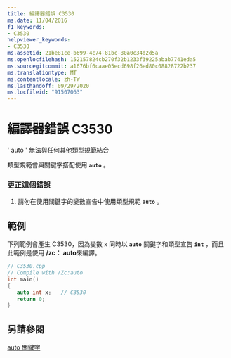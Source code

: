 ```yaml
---
title: 編譯器錯誤 C3530
ms.date: 11/04/2016
f1_keywords:
- C3530
helpviewer_keywords:
- C3530
ms.assetid: 21be81ce-b699-4c74-81bc-80a0c34d2d5a
ms.openlocfilehash: 152157824cb270f32b1233f39225abab7741eda5
ms.sourcegitcommit: a1676bf6caae05ecd698f26ed80c08828722b237
ms.translationtype: MT
ms.contentlocale: zh-TW
ms.lasthandoff: 09/29/2020
ms.locfileid: "91507063"
---
```

# <a name="compiler-error-c3530"></a>編譯器錯誤 C3530

' auto ' 無法與任何其他類型規範結合

類型規範會與關鍵字搭配使用 **`auto`** 。

### <a name="to-correct-this-error"></a>更正這個錯誤

1. 請勿在使用關鍵字的變數宣告中使用類型規範 **`auto`** 。

## <a name="example"></a>範例

下列範例會產生 C3530，因為變數 `x` 同時以 **`auto`** 關鍵字和類型宣告 **`int`** ，而且此範例是使用 **/zc： auto**來編譯。

```cpp
// C3530.cpp
// Compile with /Zc:auto
int main()
{
   auto int x;   // C3530
   return 0;
}
```

## <a name="see-also"></a>另請參閱

[auto 關鍵字](../../cpp/auto-cpp.md)
